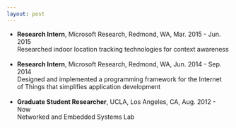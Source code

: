 ```yaml
---
layout: post
---
```


<ul>
<li>
	<b>Research Intern</b>, Microsoft Research, Redmond, WA, Mar. 2015 - Jun. 2015
    <br />
     Researched indoor location tracking technologies for context awareness
</li>
<br />
<li>
	<b>Research Intern</b>, Microsoft Research, Redmond, WA, Jun. 2014 - Sep. 2014
    <br />
     Designed and implemented a programming framework for the Internet of Things that simplifies application development
</li>
<br />
<li>
	<b>Graduate Student Researcher</b>, UCLA, Los Angeles, CA, Aug. 2012 - Now
	<br />
	Networked and Embedded Systems Lab
</li>
</ul>